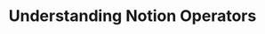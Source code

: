 ---
id: notion_operators
title: Understanding Notion Operators
sidebar_label: Notion Operators
slug: /theory/notion_operators
---